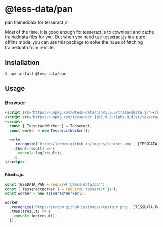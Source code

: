 # @tess-data/pan

pan traineddata for tesseract.js

Most of the time, it is good enough for tesseract.js to download and cache traineddata files for you.
But when you need use tesseract.js in a pure offline mode, you can use this package to solve the issue of fetching traineddata from remote.

## Installation

```
$ npm install @tess-data/pan
```

## Usage

### Browser

```html
<script src="https://unpkg.com/@tess-data/pan@1.0.0/traineddata.js"></script>
<script src="https://unpkg.com/tesseract.js@2.0.0-alpha.9/dist/tesseract.min.js"></script>
<script>
  const { TesseractWorker } = Tesseract;
  const worker = new TesseractWorker();

  worker
    .recognize('http://jeroen.github.io/images/testocr.png', [TESSDATA_PAN])
    .then((result) => {
      console.log(result);
    });
</script>
```

### Node.js

```javascript
const TESSDATA_PAN = require('@tess-data/pan');
const { TesseractWorker } = require('tesseract.js');
const worker = new TesseractWorker();

worker
  .recognize('http://jeroen.github.io/images/testocr.png', [TESSDATA_PAN])
  .then((result) => {
    console.log(result);
  });
```
